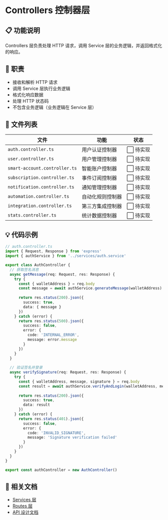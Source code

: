 # Controllers 控制器层

## 📋 功能说明

Controllers 层负责处理 HTTP 请求，调用 Service 层的业务逻辑，并返回格式化的响应。

## 🎯 职责

- 接收和解析 HTTP 请求
- 调用 Service 层执行业务逻辑
- 格式化响应数据
- 处理 HTTP 状态码
- 不包含业务逻辑（业务逻辑在 Service 层）

## 📁 文件列表

| 文件 | 功能 | 状态 |
|------|------|------|
| `auth.controller.ts` | 用户认证控制器 | ⬜ 待实现 |
| `user.controller.ts` | 用户管理控制器 | ⬜ 待实现 |
| `smart-account.controller.ts` | 智能账户控制器 | ⬜ 待实现 |
| `subscription.controller.ts` | 事件订阅控制器 | ⬜ 待实现 |
| `notification.controller.ts` | 通知管理控制器 | ⬜ 待实现 |
| `automation.controller.ts` | 自动化规则控制器 | ⬜ 待实现 |
| `integration.controller.ts` | 第三方集成控制器 | ⬜ 待实现 |
| `stats.controller.ts` | 统计数据控制器 | ⬜ 待实现 |

## 💡 代码示例

```typescript
// auth.controller.ts
import { Request, Response } from 'express'
import { authService } from '../services/auth.service'

export class AuthController {
  // 获取签名消息
  async getMessage(req: Request, res: Response) {
    try {
      const { walletAddress } = req.body
      const message = await authService.generateMessage(walletAddress)
      
      return res.status(200).json({
        success: true,
        data: { message }
      })
    } catch (error) {
      return res.status(500).json({
        success: false,
        error: {
          code: 'INTERNAL_ERROR',
          message: error.message
        }
      })
    }
  }
  
  // 验证签名并登录
  async verifySignature(req: Request, res: Response) {
    try {
      const { walletAddress, message, signature } = req.body
      const result = await authService.verifyAndLogin(walletAddress, message, signature)
      
      return res.status(200).json({
        success: true,
        data: result
      })
    } catch (error) {
      return res.status(401).json({
        success: false,
        error: {
          code: 'INVALID_SIGNATURE',
          message: 'Signature verification failed'
        }
      })
    }
  }
}

export const authController = new AuthController()
```

## 🔗 相关文档

- [Services 层](../services/README.md)
- [Routes 层](../routes/README.md)
- [API 设计文档](../../../docs/API设计.md)

